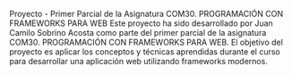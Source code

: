 Proyecto - Primer Parcial de la Asignatura COM30. PROGRAMACIÓN CON FRAMEWORKS PARA WEB
Este proyecto ha sido desarrollado por Juan Camilo Sobrino Acosta como parte del primer parcial de la asignatura COM30. PROGRAMACIÓN CON FRAMEWORKS PARA WEB. El objetivo del proyecto es aplicar los conceptos y técnicas aprendidas durante el curso para desarrollar una aplicación web utilizando frameworks modernos.
